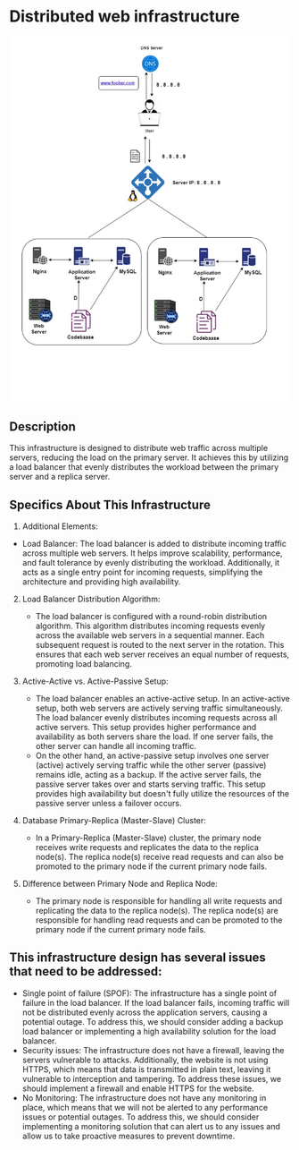 # Distributed web infrastructure

![Image of distributed web infrastructure](1-distributed_web_infrastructure.jpg)
## Description
This infrastructure is designed to distribute web traffic across multiple servers, reducing the load on the primary server. 
It achieves this by utilizing a load balancer that evenly distributes the workload between the primary server and a replica server.

## Specifics About This Infrastructure
1. Additional Elements:
  + Load Balancer: The load balancer is added to distribute incoming traffic across multiple web servers. It helps improve scalability,
    performance, and fault tolerance by evenly distributing the workload. Additionally, it acts as a single entry point for incoming requests, 
    simplifying the architecture and providing high availability.
    
2. Load Balancer Distribution Algorithm:
   + The load balancer is configured with a round-robin distribution algorithm. This algorithm distributes incoming requests evenly across 
     the available web servers in a sequential manner. Each subsequent request is routed to the next server in the rotation. 
     This ensures that each web server receives an equal number of requests, promoting load balancing.
     
3. Active-Active vs. Active-Passive Setup:
   + The load balancer enables an active-active setup. In an active-active setup, both web servers are actively serving traffic simultaneously.
     The load balancer evenly distributes incoming requests across all active servers. This setup provides higher performance and 
     availability as both servers share the load. If one server fails, the other server can handle all incoming traffic.
   + On the other hand, an active-passive setup involves one server (active) actively serving traffic while the other server (passive) 
     remains idle, acting as a backup. If the active server fails, the passive server takes over and starts serving traffic. 
     This setup provides high availability but doesn't fully utilize the resources of the passive server unless a failover occurs.
     
4. Database Primary-Replica (Master-Slave) Cluster:
   + In a Primary-Replica (Master-Slave) cluster, the primary node receives write requests and replicates the data to the replica node(s). 
     The replica node(s) receive read requests and can also be promoted to the primary node if the current primary node fails.
     
5. Difference between Primary Node and Replica Node:
   + The primary node is responsible for handling all write requests and replicating the data to the replica node(s). 
     The replica node(s) are responsible for handling read requests and can be promoted to the primary node if the current primary node fails.
     
     
## This infrastructure design has several issues that need to be addressed:
+ Single point of failure (SPOF):
  The infrastructure has a single point of failure in the load balancer. If the load balancer fails, incoming traffic will not 
  be distributed evenly across the application servers, causing a potential outage. To address this, we should consider adding 
  a backup load balancer or implementing a high availability solution for the load balancer.
+ Security issues:
  The infrastructure does not have a firewall, leaving the servers vulnerable to attacks. Additionally, 
  the website is not using HTTPS, which means that data is transmitted in plain text, leaving it vulnerable to interception and tampering. 
  To address these issues, we should implement a firewall and enable HTTPS for the website.
+ No Monitoring:
  The infrastructure does not have any monitoring in place, which means that we will not be alerted to any performance 
  issues or potential outages. To address this, we should consider implementing a monitoring solution that can alert us to 
  any issues and allow us to take proactive measures to prevent downtime.
